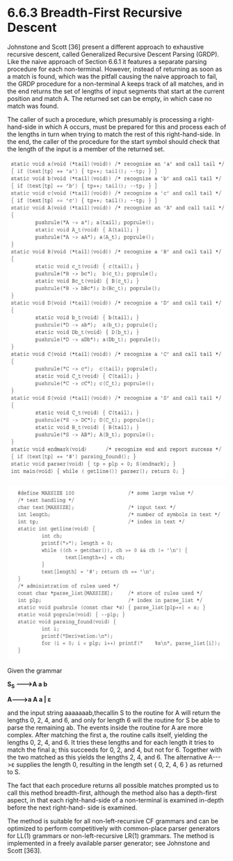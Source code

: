 # 6.6.3 Breadth-First Recursive Descent

Johnstone and Scott [36] present a different approach to exhaustive recursive descent, called Generalized Recursive Descent Parsing (GRDP). Like the naive approach of Section 6.6.1 it features a separate parsing procedure for each non-terminal. However, instead of returning as soon as a match is found, which was the pitfall causing the naive approach to fail, the GRDP procedure for a non-terminal A keeps track of all matches, and in the end returns the set of lengths of input segments that start at the current position and match A. The returned set can be empty, in which case no
match was found.

The caller of such a procedure, which presumably is processing a right-hand-side in which A occurs, must be prepared for this and process each of the lengths in turn when trying to match the rest of this right-hand-side. In the end, the caller of the procedure for the start symbol should check that the length of the input is a member of the returned set.

![图6.6.3_1-Fig.6.13](../../img/6.6.3_1-Fig.6.13.png)

![图6.6.3_2-Fig.6.14](../../img/6.6.3_2-Fig.6.14.png)

Given the grammar

**S<sub>S</sub> --->A a b**

**A--->a A a | ε**

and the input string aaaaaaab,thecallin S to the routine for A will return the lengths 0, 2, 4, and 6, and only for length 6 will the routine for S be able to parse the remaining ab. The events inside the routine for A are more complex. After matching the first a, the routine calls itself, yielding the lengths 0, 2, 4, and 6. It tries these lengths and for each length it tries to match the final a; this succeeds for 0, 2, and 4, but not for 6. Together with the two matched as this yields the lengths 2, 4, and 6. The alternative A--->ε supplies the length 0, resulting in the length set { 0, 2, 4, 6 } as
returned to S.

The fact that each procedure returns all possible matches prompted us to call this method breadth-first, although the method also has a depth-first aspect, in that each right-hand-side of a non-terminal is examined in-depth before the next right-hand-
side is examined.

The method is suitable for all non-left-recursive CF grammars and can be optimized to perform competitively with common-place parser generators for LL(1) grammars or non-left-recursive LR(1) grammars. The method is implemented in a freely available parser generator; see Johnstone and Scott [363].